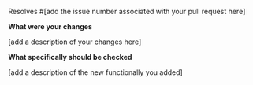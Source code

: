 Resolves #[add the issue number associated with your pull request here]

**What were your changes**

[add a description of your changes here]

**What specifically should be checked**

[add a description of the new functionally you added]
